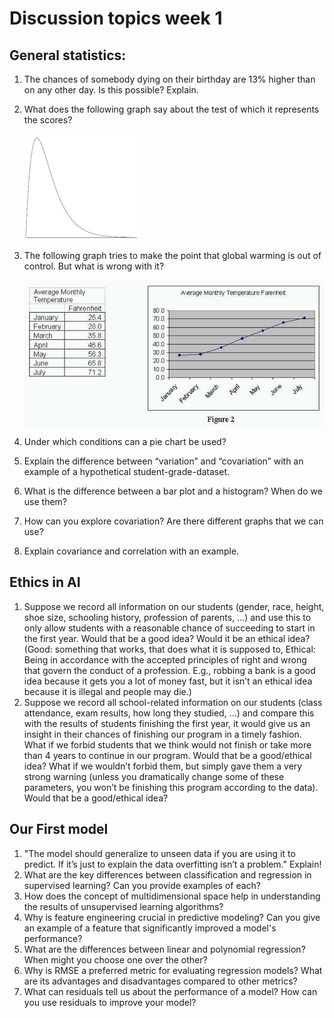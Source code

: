 # Discussion topics week 1

## General statistics:
1. The chances of somebody dying on their birthday are 13% higher than on any other day. Is this possible? Explain.
1. What does the following graph say about the test of which it represents the scores?

    ![](files/2023-04-11-18-33-40.png)

1. The following graph tries to make the point that global warming is out of control. But what is wrong with it?

    ![](files/2023-04-11-18-33-17.png)

1. Under which conditions can a pie chart be used?
1. Explain the difference between “variation” and “covariation” with an example of a hypothetical student-grade-dataset.
1. What is the difference between a bar plot and a histogram? When do we use them?
1. How can you explore covariation? Are there different graphs that we can use?
1. Explain covariance and correlation with an example.

## Ethics in AI

1. Suppose we record all information on our students (gender, race, height, shoe size, schooling history, profession of parents, …) and use this to only allow students with a reasonable chance of succeeding to start in the first year. Would that be a good idea? Would it be an ethical idea?
(Good: something that works, that does what it is supposed to, Ethical: Being in accordance with the accepted principles of right and wrong that govern the conduct of a profession. E.g., robbing a bank is a good idea because it gets you a lot of money fast, but it isn’t an ethical idea because it is illegal and people may die.)
1. Suppose we record all school-related information on our students (class attendance, exam results, how long they studied, …) and compare this with the results of students finishing the first year, it would give us an insight in their chances of finishing our program in a timely fashion.
What if we forbid students that we think would not finish or take more than 4 years to continue in our program. Would that be a good/ethical idea?
What if we wouldn’t forbid them, but simply gave them a very strong warning (unless you dramatically change some of these parameters, you won’t be finishing this program according to the data). Would that be a good/ethical idea?

## Our First model

1. "The model should generalize to unseen data if you are using it to predict. If it’s just to explain the data overfitting isn’t a problem." Explain!
1. What are the key differences between classification and regression in supervised learning? Can you provide examples of each?
1. How does the concept of multidimensional space help in understanding the results of unsupervised learning algorithms?
1. Why is feature engineering crucial in predictive modeling? Can you give an example of a feature that significantly improved a model's performance?
1. What are the differences between linear and polynomial regression? When might you choose one over the other?
1. Why is RMSE a preferred metric for evaluating regression models? What are its advantages and disadvantages compared to other metrics?
1. What can residuals tell us about the performance of a model? How can you use residuals to improve your model?
